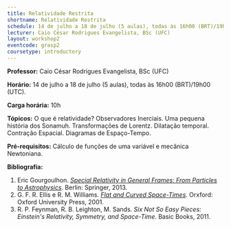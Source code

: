 ```yaml
---
title: Relatividade Restrita
shortname: Relatividade Restrita
schedule: 14 de julho a 18 de julho (5 aulas), todas às 16h00 (BRT)/19h00 (UTC)
lecturer: Caio César Rodrigues Evangelista, BSc (UFC)
layout: workshop2
eventcode: grasp2
coursetype: introductory
---
```


**Professor:** Caio César Rodrigues Evangelista, BSc (UFC)

**Horário:** 14 de julho a 18 de julho (5 aulas), todas às 16h00 (BRT)/19h00 (UTC). 

**Carga horária:** 10h

**Tópicos:** O que é relatividade? Observadores Inerciais. Uma pequena história dos Sonamuh. Transformações de Lorentz. Dilatação temporal. Contração Espacial. Diagramas de Espaço-Tempo.

**Pré-requisitos:** Cálculo de funções de uma variável e mecânica Newtoniana.

**Bibliografia:**

1. Eric Gourgoulhon. _[Special Relativity in General Frames: From Particles to Astrophysics](https://doi.org/10.1007/978-3-642-37276-6)_. Berlin: Springer, 2013.
2. G. F. R. Ellis e R. M. Williams. _[Flat and Curved Space-Times](https://global.oup.com/academic/product/flat-and-curved-space-times-9780198506577?lang=en&cc=br)_. Orxford: Oxford University Press, 2001.
3. R. P. Feynman, R. B. Leighton, M. Sands. _Six Not So Easy Pieces: Einstein's Relativity, Symmetry, and Space-Time_. Basic Books, 2011.
